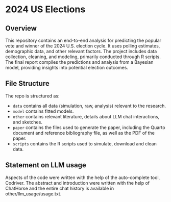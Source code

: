 # 2024 US Elections

## Overview

This repository contains an end-to-end analysis for predicting the popular vote and winner of the 2024 U.S. election cycle. It uses polling estimates, demographic data, and other relevant factors. The project includes data collection, cleaning, and modeling, primarily conducted through R scripts. The final report compiles the predictions and analysis from a Bayesian model, providing insights into potential election outcomes.

## File Structure

The repo is structured as:

-   `data` contains all data (simulation, raw, analysis) relevant to the research.
-   `model` contains fitted models. 
-   `other` contains relevant literature, details about LLM chat interactions, and sketches.
-   `paper` contains the files used to generate the paper, including the Quarto document and reference bibliography file, as well as the PDF of the paper. 
-   `scripts` contains the R scripts used to simulate, download and clean data.


## Statement on LLM usage

Aspects of the code were written with the help of the auto-complete tool, Codriver. The abstract and introduction were written with the help of ChatHorse and the entire chat history is available in other/llm_usage/usage.txt.